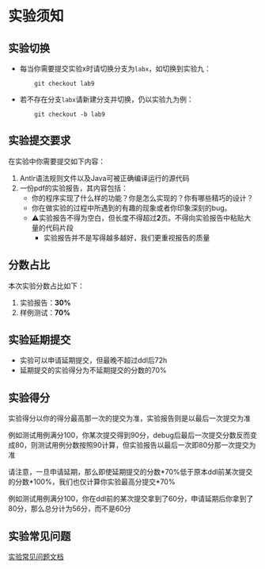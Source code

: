# 实验须知

## 实验切换

- 每当你需要提交实验x时请切换分支为`labx`，如切换到实验九：
    ```git
        git checkout lab9
    ```
- 若不存在分支`labx`请新建分支并切换，仍以实验九为例：
    ```git
        git checkout -b lab9
    ```

## 实验提交要求

在实验中你需要提交如下内容：

1. Antlr语法规则文件以及Java可被正确编译运行的源代码
2. 一份pdf的实验报告，其内容包括：
    - 你的程序实现了什么样的功能？你是怎么实现的？你有哪些精巧的设计？
    - 你在做实验的过程中所遇到的有趣的现象或者你印象深刻的bug。
    - ⚠️实验报告不得为空白，但长度不得超过**2**页。不得向实验报告中粘贴大量的代码片段
        - 实验报告并不是写得越多越好，我们更重视报告的质量

## 分数占比

本次实验分数占比如下：

1. 实验报告：**30%**
2. 样例测试：**70%**

## 实验延期提交

- 实验可以申请延期提交，但最晚不超过ddl后72h
- 延期提交的实验得分为不延期提交的分数的70%

## 实验得分

实验得分以你的得分最高那一次的提交为准，实验报告则是以最后一次提交为准

例如测试用例满分100，你某次提交得到90分，debug后最后一次提交分数反而变成80，则测试用例分数按照90计算，但实验报告以最后一次即80分那一次提交为准

请注意，一旦申请延期，那么即使延期提交的分数\*70%低于原本ddl前某次提交的分数\*100%，我们也仅计算你实验最高分提交\*70%

例如测试用例满分100，你在ddl前的某次提交拿到了60分，申请延期后你拿到了80分，那么总分计为56分，而不是60分

## 实验常见问题

[实验常见问题文档](https://docs.qq.com/doc/DSGh1V1lHd0NUc2pa)
